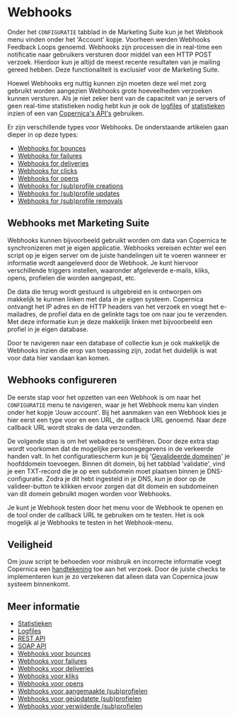 # Webhooks

Onder het `CONFIGURATIE` tabblad in de Marketing Suite kun je het 
Webhook menu vinden onder het 'Account' kopje. Voorheen werden Webhooks 
Feedback Loops genoemd. Webhooks zijn processen die in real-time een 
notificatie naar gebruikers versturen door middel van een HTTP POST verzoek. 
Hierdoor kun je altijd de meest recente resultaten van je mailing gereed hebben. 
Deze functionaliteit is exclusief voor de Marketing Suite.

Hoewel Webhooks erg nuttig kunnen zijn moeten deze wel met zorg gebruikt worden 
aangezien Webhooks grote hoeveelheden verzoeken kunnen versturen. Als je 
niet zeker bent van de capaciteit van je servers of geen real-time statistieken 
nodig hebt kun je ook de [logfiles](./logfiles-ms "Opvragen van Marketing Suite logfiles") 
of [statistieken](./statistics "Statistieken bekijken") inzien of een van 
[Copernica's API's](./apis "Copernica's SOAP en REST API's") gebruiken.

Er zijn verschillende types voor Webhooks. De onderstaande artikelen 
gaan dieper in op deze types:

* [Webhooks for bounces](webhook-bounces)
* [Webhooks for failures](webhook-failures)
* [Webhooks for deliveries](webhook-deliveries)
* [Webhooks for clicks](webhook-clicks)
* [Webhooks for opens](webhook-opens)
* [Webhooks for (sub)profile creations](webhook-creates)
* [Webhooks for (sub)profile updates](webhook-updates)
* [Webhooks for (sub)profile removals](webhook-deletes)

## Webhooks met Marketing Suite

Webhooks kunnen bijvoorbeeld gebruikt worden om data van Copernica 
te synchronizeren met je eigen applicatie. Webhooks vereisen echter wel een 
script op je eigen server om de juiste handelingen uit te voeren wanneer er 
informatie wordt aangeleverd door de Webhook. Je kunt hiervoor verschillende 
triggers instellen, waaronder afgeleverde e-mails, kliks, opens, profielen die worden aangepast, etc.

De data die terug wordt gestuurd is uitgebreid en is ontworpen om makkelijk 
te kunnen linken met data in je eigen systeem. Copernica ontvangt het IP adres 
en de HTTP headers van het verzoek en voegt het e-mailadres, de profiel 
data en de gelinkte tags toe om naar jou te verzenden. Met deze informatie 
kun je deze makkelijk linken met bijvoorbeeld een profiel in je eigen database.

Door te navigeren naar een database of collectie kun je ook makkelijk de 
Webhooks inzien die erop van toepassing zijn, zodat het duidelijk is 
wat voor data hier vandaan kan komen.

## Webhooks configureren

De eerste stap voor het opzetten van een Webhook is om naar het `CONFIGURATIE` 
menu te navigeren, waar je het Webhook menu kan vinden onder het kopje 'Jouw account'. 
Bij het aanmaken van een Webhook kies je hier eerst een type voor 
en een URL, de callback URL genoemd. Naar deze callback URL wordt straks de 
data verzonden.

De volgende stap is om het webadres te verifiëren. Door deze extra 
stap wordt voorkomen dat de mogelijke persoonsgegevens in de verkeerde 
handen valt. In het configuratiescherm kun je bij '[Gevalideerde domeinen](https://ms.copernica.com//#/admin/company/domains)' je hoofddomein toevoegen. Binnen dit domein, bij het tabblad 'validatie', vind je een TXT-record die je op een subdomein moet plaatsen binnen je DNS-configuratie. Zodra je dit hebt ingesteld in je DNS, kun je door op de valideer-button te klikken ervoor zorgen dat dit domein en subdomeinen van dit domein gebruikt mogen worden voor Webhooks.

Je kunt je Webhook testen door het menu voor de Webhook te openen en de tool onder 
de callback URL te gebruiken om te testen. Het is ook mogelijk al je Webhooks 
te testen in het Webhook-menu.

## Veiligheid

Om jouw script te behoeden voor misbruik en incorrecte informatie voegt Copernica een
[handtekening](./webhook-security) toe aan het verzoek. Door de juiste checks 
te implementeren kun je zo verzekeren dat alleen data van Copernica 
jouw systeem binnenkomt.

## Meer informatie

* [Statistieken](./statistics)
* [Logfiles](./logfiles-ms)
* [REST API](./rest-api)
* [SOAP API](./soap-api-documentation)
* [Webhooks voor bounces](webhook-bounces)
* [Webhooks voor failures](webhook-failures)
* [Webhooks voor deliveries](webhook-deliveries)
* [Webhooks voor kliks](webhook-clicks)
* [Webhooks voor opens](webhook-opens)
* [Webhooks voor aangemaakte (sub)profielen](webhook-creates)
* [Webhooks voor geüpdatete (sub)profielen](webhook-updates)
* [Webhooks voor verwijderde (sub)profielen](webhook-deletes)
